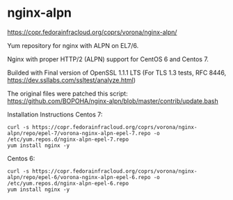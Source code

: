 # nginx-alpn


https://copr.fedorainfracloud.org/coprs/vorona/nginx-alpn/

Yum repository for nginx with ALPN on EL7/6.

Nginx with proper HTTP/2 (ALPN) support for CentOS 6 and Centos 7.

Builded with Final version of OpenSSL 1.1.1 LTS
(For TLS 1.3 tests, RFC 8446, https://dev.ssllabs.com/ssltest/analyze.html)

The original files were patched this script: https://github.com/BOPOHA/nginx-alpn/blob/master/contrib/update.bash

Installation Instructions
Centos 7:

    curl -s https://copr.fedorainfracloud.org/coprs/vorona/nginx-alpn/repo/epel-7/vorona-nginx-alpn-epel-7.repo -o /etc/yum.repos.d/nginx-alpn-epel-7.repo
    yum install nginx -y

Centos 6:

    curl -s https://copr.fedorainfracloud.org/coprs/vorona/nginx-alpn/repo/epel-6/vorona-nginx-alpn-epel-6.repo -o /etc/yum.repos.d/nginx-alpn-epel-6.repo
    yum install nginx -y



